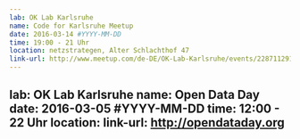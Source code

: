 ```yaml
---
lab: OK Lab Karlsruhe
name: Code for Karlsruhe Meetup
date: 2016-03-14 #YYYY-MM-DD
time: 19:00 - 21 Uhr
location: netzstrategen, Alter Schlachthof 47
link-url: http://www.meetup.com/de-DE/OK-Lab-Karlsruhe/events/228711291
---
```

lab: OK Lab Karlsruhe
name: Open Data Day
date: 2016-03-05 #YYYY-MM-DD
time: 12:00 - 22 Uhr
location: 
link-url: http://opendataday.org
---
